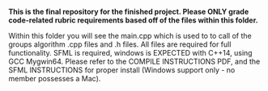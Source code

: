 **This is the final repository for the finished project. Please ONLY grade code-related rubric requirements based off of the files within this folder.**

Within this folder you will see the main.cpp which is used to to call of the groups algorithm .cpp files and .h files. All files are required for full functionality. SFML is required, windows is EXPECTED with C++14, using GCC Mygwin64. Please refer to the COMPILE INSTRUCTIONS PDF, and the SFML INSTRUCTIONS for proper install (Windows support only - no member possesses a Mac).
